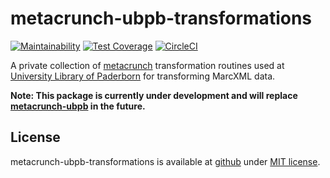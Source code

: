 metacrunch-ubpb-transformations
===============================

[![Maintainability](https://api.codeclimate.com/v1/badges/374bba19f62874a277ba/maintainability)](https://codeclimate.com/github/ubpb/metacrunch-ubpb-transformations/maintainability)
[![Test Coverage](https://api.codeclimate.com/v1/badges/374bba19f62874a277ba/test_coverage)](https://codeclimate.com/github/ubpb/metacrunch-ubpb-transformations/test_coverage)
[![CircleCI](https://circleci.com/gh/ubpb/metacrunch-ubpb-transformations.svg?style=svg)](https://circleci.com/gh/ubpb/metacrunch-ubpb-transformations)

A private collection of [metacrunch](https://github.com/ubpb/metacrunch) transformation routines used at [University Library of Paderborn](http://www.ub.uni-paderborn.de) for transforming MarcXML data.

**Note: This package is currently under development and will replace [metacrunch-ubpb](https://github.com/ubpb/metacrunch-ubpb) in the future.**

License
-------

metacrunch-ubpb-transformations is available at [github](https://github.com/ubpb/metacrunch-ubpb-transformations) under [MIT license](https://github.com/ubpb/metacrunch-ubpb-transformations/blob/master/License.txt).


